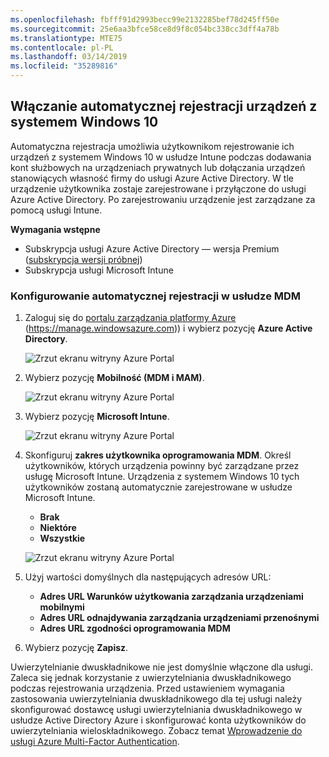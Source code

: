 ```yaml
---
ms.openlocfilehash: fbfff91d2993becc99e2132285bef78d245ff50e
ms.sourcegitcommit: 25e6aa3bfce58ce8d9f8c054bc338cc3dff4a78b
ms.translationtype: MTE75
ms.contentlocale: pl-PL
ms.lasthandoff: 03/14/2019
ms.locfileid: "35289816"
---
```

## <a name="enable-windows-10-automatic-enrollment"></a>Włączanie automatycznej rejestracji urządzeń z systemem Windows 10

Automatyczna rejestracja umożliwia użytkownikom rejestrowanie ich urządzeń z systemem Windows 10 w usłudze Intune podczas dodawania kont służbowych na urządzeniach prywatnych lub dołączania urządzeń stanowiących własność firmy do usługi Azure Active Directory. W tle urządzenie użytkownika zostaje zarejestrowane i przyłączone do usługi Azure Active Directory. Po zarejestrowaniu urządzenie jest zarządzane za pomocą usługi Intune.

**Wymagania wstępne**
- Subskrypcja usługi Azure Active Directory — wersja Premium ([subskrypcja wersji próbnej](http://go.microsoft.com/fwlink/?LinkID=816845))
- Subskrypcja usługi Microsoft Intune


### <a name="configure-automatic-mdm-enrollment"></a>Konfigurowanie automatycznej rejestracji w usłudze MDM

1. Zaloguj się do [portalu zarządzania platformy Azure](https://portal.azure.com) (https://manage.windowsazure.com)) i wybierz pozycję **Azure Active Directory**.

   ![Zrzut ekranu witryny Azure Portal](../media/auto-enroll-azure-main.png)

2. Wybierz pozycję **Mobilność (MDM i MAM)**.

   ![Zrzut ekranu witryny Azure Portal](../media/auto-enroll-mdm.png)

3. Wybierz pozycję **Microsoft Intune**.

   ![Zrzut ekranu witryny Azure Portal](../media/auto-enroll-intune.png)

4. Skonfiguruj **zakres użytkownika oprogramowania MDM**. Określ użytkowników, których urządzenia powinny być zarządzane przez usługę Microsoft Intune. Urządzenia z systemem Windows 10 tych użytkowników zostaną automatycznie zarejestrowane w usłudze Microsoft Intune.

   - **Brak**
   - **Niektóre**
   - **Wszystkie**

   ![Zrzut ekranu witryny Azure Portal](../media/auto-enroll-scope.png)

5. Użyj wartości domyślnych dla następujących adresów URL:
   - **Adres URL Warunków użytkowania zarządzania urządzeniami mobilnymi**
   - **Adres URL odnajdywania zarządzania urządzeniami przenośnymi**
   - **Adres URL zgodności oprogramowania MDM**

6. Wybierz pozycję **Zapisz**.

Uwierzytelnianie dwuskładnikowe nie jest domyślnie włączone dla usługi. Zaleca się jednak korzystanie z uwierzytelniania dwuskładnikowego podczas rejestrowania urządzenia. Przed ustawieniem wymagania zastosowania uwierzytelniania dwuskładnikowego dla tej usługi należy skonfigurować dostawcę usługi uwierzytelniania dwuskładnikowego w usłudze Active Directory Azure i skonfigurować konta użytkowników do uwierzytelniania wieloskładnikowego. Zobacz temat [Wprowadzenie do usługi Azure Multi-Factor Authentication](https://docs.microsoft.com/azure/multi-factor-authentication/multi-factor-authentication-get-started-cloud).
